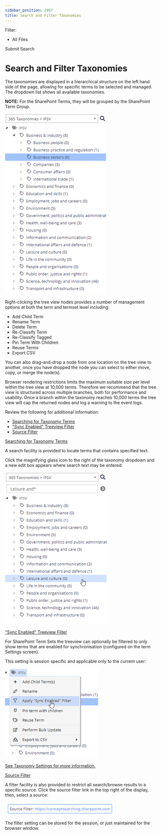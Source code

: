 ```yaml
---
sidebar_position: 2967
title: Search and Filter Taxonomies
---
```


Filter: 

* All Files

Submit Search

# Search and Filter Taxonomies

The taxonomies are displayed in a hierarchical structure on the left hand side of the page, allowing for specific terms to be selected and managed. The dropdown list shows all available taxonomies.

**NOTE:** For the SharePoint Terms, they will be grouped by the SharePoint Term Group.

![](../../../../../../static/images/DataClassification_5.7/Content/Resources/Images/treeview.png)

Right-clicking the tree view nodes provides a number of management options at both the term and termset level including:

* Add Child Term
* Rename Term
* Delete Term
* Re-Classify Term
* Re-Classify Tagged
* Pin Term With Children
* Reuse Terms
* Export CSV

You can also drag-and-drop a node from one location on the tree view to another, once you have dropped the node you can select to either move, copy, or merge the node(s).

Browser rendering restrictions limits the maximum suitable size per level within the tree view at 10,000 terms. Therefore we recommend that the tree view is structured across multiple branches, both for performance and usability. Once a branch within the taxonomy reaches 10,000 terms the tree view will cap the returned nodes and log a warning to the event logs.

Review the following for additional information:

* [Searching for Taxonomy Terms](#Search)
* ["Sync Enabled" Treeview Filter](#Sync_Enabled_Filter)
* [Source Filter](#Source_Filter)

[Searching for Taxonomy Terms](#)

A search facility is provided to locate terms that contains specified text:

Click the magnifying glass icon to the right of the taxonomy dropdown and a new edit box appears where search text may be entered:

![](../../../../../../static/images/DataClassification_5.7/Content/Resources/Images/taxonomysearch.png)

["Sync Enabled" Treeview Filter](#)

For SharePoint Term Sets the treeview can optionally be filtered to only show terms that are enabled for synchronisation (configured on the term Settings screen).

This setting is session specific and applicable only to the current user:

![](../../../../../../static/images/DataClassification_5.7/Content/Resources/Images/treeviewsyncfilter.png)

[See Taxonomy Settings for more information.](Settings)

[Source Filter](#)

A filter facility is also provided to restrict all search/browse results to a specific source. Click the source filter link in the top right of the display, then, select a source:

![](../../../../../../static/images/DataClassification_5.7/Content/Resources/Images/sourcefilter.png)

The filter setting can be stored for the session, or just maintained for the browser window.